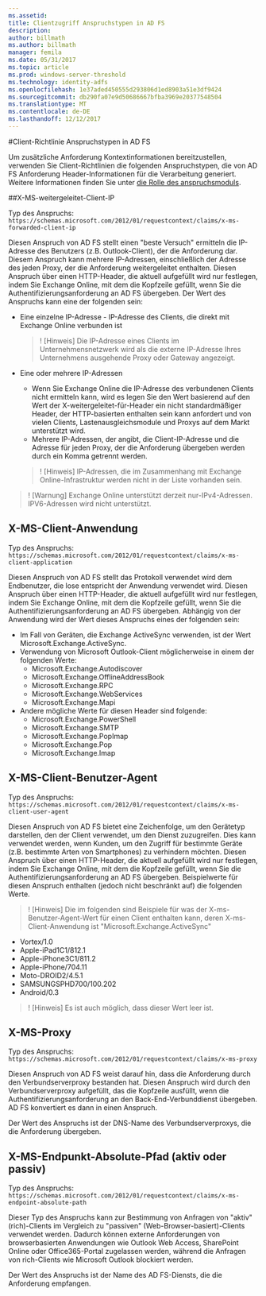 ```yaml
---
ms.assetid: 
title: Clientzugriff Anspruchstypen in AD FS
description: 
author: billmath
ms.author: billmath
manager: femila
ms.date: 05/31/2017
ms.topic: article
ms.prod: windows-server-threshold
ms.technology: identity-adfs
ms.openlocfilehash: 1e37aded450555d293806d1ed8903a51e3df9424
ms.sourcegitcommit: db290fa07e9d50686667bfba3969e20377548504
ms.translationtype: MT
ms.contentlocale: de-DE
ms.lasthandoff: 12/12/2017
---
```

#<a name="client-access-policy-claim-types-in-ad-fs"></a>Client-Richtlinie Anspruchstypen in AD FS

Um zusätzliche Anforderung Kontextinformationen bereitzustellen, verwenden Sie Client-Richtlinien die folgenden Anspruchstypen, die von AD FS Anforderung Header-Informationen für die Verarbeitung generiert.  Weitere Informationen finden Sie unter [die Rolle des anspruchsmoduls](../technical-reference/the-role-of-the-claims-engine.md).

##<a name="x-ms-forwarded-client-ip"></a>X-MS-weitergeleitet-Client-IP

Typ des Anspruchs: `https://schemas.microsoft.com/2012/01/requestcontext/claims/x-ms-forwarded-client-ip`

Diesen Anspruch von AD FS stellt einen "beste Versuch" ermitteln die IP-Adresse des Benutzers (z.B. Outlook-Client), der die Anforderung dar. Diesem Anspruch kann mehrere IP-Adressen, einschließlich der Adresse des jeden Proxy, der die Anforderung weitergeleitet enthalten.  Diesen Anspruch über einen HTTP-Header, die aktuell aufgefüllt wird nur festlegen, indem Sie Exchange Online, mit dem die Kopfzeile gefüllt, wenn Sie die Authentifizierungsanforderung an AD FS übergeben. Der Wert des Anspruchs kann eine der folgenden sein:


- Eine einzelne IP-Adresse - IP-Adresse des Clients, die direkt mit Exchange Online verbunden ist

    >! [Hinweis] Die IP-Adresse eines Clients im Unternehmensnetzwerk wird als die externe IP-Adresse Ihres Unternehmens ausgehende Proxy oder Gateway angezeigt.

- Eine oder mehrere IP-Adressen
    - Wenn Sie Exchange Online die IP-Adresse des verbundenen Clients nicht ermitteln kann, wird es legen Sie den Wert basierend auf den Wert der X-weitergeleitet-für-Header ein nicht standardmäßiger Header, der HTTP-basierten enthalten sein kann anfordert und von vielen Clients, Lastenausgleichsmodule und Proxys auf dem Markt unterstützt wird.
    - Mehrere IP-Adressen, der angibt, die Client-IP-Adresse und die Adresse für jeden Proxy, der die Anforderung übergeben werden durch ein Komma getrennt werden.

    >! [Hinweis] IP-Adressen, die im Zusammenhang mit Exchange Online-Infrastruktur werden nicht in der Liste vorhanden sein.


>! [Warnung] Exchange Online unterstützt derzeit nur-IPv4-Adressen. IPV6-Adressen wird nicht unterstützt. 


## <a name="x-ms-client-application"></a>X-MS-Client-Anwendung

Typ des Anspruchs: `https://schemas.microsoft.com/2012/01/requestcontext/claims/x-ms-client-application`

Diesen Anspruch von AD FS stellt das Protokoll verwendet wird dem Endbenutzer, die lose entspricht der Anwendung verwendet wird.  Diesen Anspruch über einen HTTP-Header, die aktuell aufgefüllt wird nur festlegen, indem Sie Exchange Online, mit dem die Kopfzeile gefüllt, wenn Sie die Authentifizierungsanforderung an AD FS übergeben. Abhängig von der Anwendung wird der Wert dieses Anspruchs eines der folgenden sein:



- Im Fall von Geräten, die Exchange ActiveSync verwenden, ist der Wert Microsoft.Exchange.ActiveSync. 
- Verwendung von Microsoft Outlook-Client möglicherweise in einem der folgenden Werte:
    - Microsoft.Exchange.Autodiscover
    - Microsoft.Exchange.OfflineAddressBook
    - Microsoft.Exchange.RPC
    - Microsoft.Exchange.WebServices
    - Microsoft.Exchange.Mapi
- Andere mögliche Werte für diesen Header sind folgende:
    - Microsoft.Exchange.PowerShell
    - Microsoft.Exchange.SMTP
    - Microsoft.Exchange.PopImap
    - Microsoft.Exchange.Pop
    - Microsoft.Exchange.Imap

## <a name="x-ms-client-user-agent"></a>X-MS-Client-Benutzer-Agent

Typ des Anspruchs: `https://schemas.microsoft.com/2012/01/requestcontext/claims/x-ms-client-user-agent`

Diesen Anspruch von AD FS bietet eine Zeichenfolge, um den Gerätetyp darstellen, den der Client verwendet, um den Dienst zuzugreifen. Dies kann verwendet werden, wenn Kunden, um den Zugriff für bestimmte Geräte (z.B. bestimmte Arten von Smartphones) zu verhindern möchten.  Diesen Anspruch über einen HTTP-Header, die aktuell aufgefüllt wird nur festlegen, indem Sie Exchange Online, mit dem die Kopfzeile gefüllt, wenn Sie die Authentifizierungsanforderung an AD FS übergeben. Beispielwerte für diesen Anspruch enthalten (jedoch nicht beschränkt auf) die folgenden Werte.
>! [Hinweis] Die im folgenden sind Beispiele für was der X-ms-Benutzer-Agent-Wert für einen Client enthalten kann, deren X-ms-Client-Anwendung ist "Microsoft.Exchange.ActiveSync"

- Vortex/1.0
- Apple-iPad1C1/812.1
- Apple-iPhone3C1/811.2
- Apple-iPhone/704.11
- Moto-DROID2/4.5.1
- SAMSUNGSPHD700/100.202
- Android/0.3

>! [Hinweis] Es ist auch möglich, dass dieser Wert leer ist.


## <a name="x-ms-proxy"></a>X-MS-Proxy

Typ des Anspruchs: `https://schemas.microsoft.com/2012/01/requestcontext/claims/x-ms-proxy`

Diesen Anspruch von AD FS weist darauf hin, dass die Anforderung durch den Verbundserverproxy bestanden hat.  Diesen Anspruch wird durch den Verbundserverproxy aufgefüllt, das die Kopfzeile ausfüllt, wenn die Authentifizierungsanforderung an den Back-End-Verbunddienst übergeben. AD FS konvertiert es dann in einen Anspruch. 

Der Wert des Anspruchs ist der DNS-Name des Verbundserverproxys, die die Anforderung übergeben.

## <a name="x-ms-endpoint-absolute-path-active-vs-passive"></a>X-MS-Endpunkt-Absolute-Pfad (aktiv oder passiv)

Typ des Anspruchs: `https://schemas.microsoft.com/2012/01/requestcontext/claims/x-ms-endpoint-absolute-path`

Dieser Typ des Anspruchs kann zur Bestimmung von Anfragen von "aktiv" (rich)-Clients im Vergleich zu "passiven" (Web-Browser-basiert)-Clients verwendet werden. Dadurch können externe Anforderungen von browserbasierten Anwendungen wie Outlook Web Access, SharePoint Online oder Office365-Portal zugelassen werden, während die Anfragen von rich-Clients wie Microsoft Outlook blockiert werden.

Der Wert des Anspruchs ist der Name des AD FS-Diensts, die die Anforderung empfangen.
